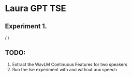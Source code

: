 # Laura GPT TSE

## Experiment 1.

<Transcript> / <Regi> / <Mixture>






## TODO:
1. Extract the WavLM Continuous Features for two speakers
2. Run the tse experiment with and without aux speech